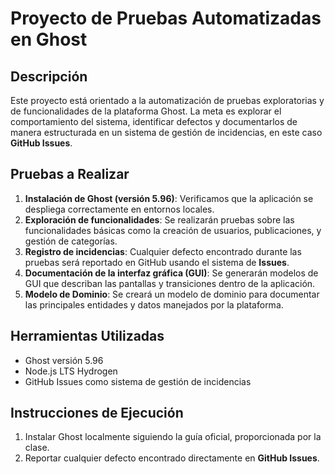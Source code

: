 # Proyecto de Pruebas Automatizadas en Ghost

## Descripción

Este proyecto está orientado a la automatización de pruebas exploratorias y de funcionalidades de la plataforma Ghost. La meta es explorar el comportamiento del sistema, identificar defectos y documentarlos de manera estructurada en un sistema de gestión de incidencias, en este caso **GitHub Issues**.

## Pruebas a Realizar

1. **Instalación de Ghost (versión 5.96)**: Verificamos que la aplicación se despliega correctamente en entornos locales.
2. **Exploración de funcionalidades**: Se realizarán pruebas sobre las funcionalidades básicas como la creación de usuarios, publicaciones, y gestión de categorías.
3. **Registro de incidencias**: Cualquier defecto encontrado durante las pruebas será reportado en GitHub usando el sistema de **Issues**.
4. **Documentación de la interfaz gráfica (GUI)**: Se generarán modelos de GUI que describan las pantallas y transiciones dentro de la aplicación.
5. **Modelo de Dominio**: Se creará un modelo de dominio para documentar las principales entidades y datos manejados por la plataforma.

## Herramientas Utilizadas

- Ghost versión 5.96
- Node.js LTS Hydrogen
- GitHub Issues como sistema de gestión de incidencias

## Instrucciones de Ejecución

1. Instalar Ghost localmente siguiendo la guía oficial, proporcionada por la clase.
2. Reportar cualquier defecto encontrado directamente en **GitHub Issues**.
